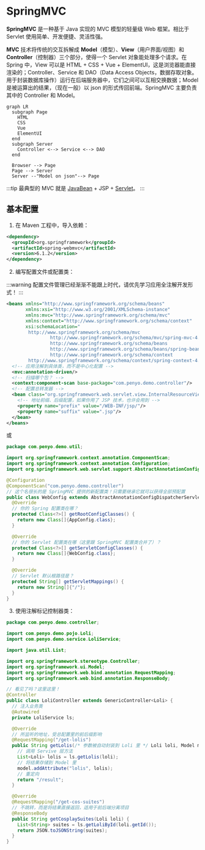 # SpringMVC

**SpringMVC** 是一种基于 Java 实现的 MVC 模型的轻量级 Web 框架。相比于 Servlet 使用简单、开发便捷、灵活性强。

**MVC** 技术将传统的交互拆解成 **Model**（模型）、**View**（用户界面/视图）和 **Controller**（控制器）三个部分，使得一个 Servlet 对象能处理多个请求。在 Spring 中，View 可以是 HTML + CSS + Vue + ElementUI，这是浏览器能直接渲染的；Controller、Service 和 DAO（Data Access Objects，数据存取对象。用于封装数据库操作）运行在后端服务器中，它们之间可以互相交换数据；Model 是被运算出的结果，（现在一般）以 json 的形式传回前端。SpringMVC 主要负责其中的 Controller 和 Model。

```mermaid
graph LR
  subgraph Page
    HTML
    CSS
    Vue
    ElementUI
  end
  subgraph Server
    Controller <--> Service <--> DAO
  end

  Browser --> Page
  Page --> Server
  Server --"Model on json"--> Page
```

:::tip
最典型的 MVC 就是 [JavaBean](./spring.md#javabean-技术) + JSP + [Servlet](servlet.md)。
:::

## 基本配置

1. 在 Maven 工程中，导入依赖：

```xml
<dependency>
  <groupId>org.springframework</groupId>
  <artifactId>spring-webmvc</artifactId>
  <version>6.1.2</version>
</dependency>
```

2. 编写配置文件或配置类：

:::warning
配置文件管理已经渐渐不能跟上时代，请优先学习应用全注解开发形式！
:::

```xml
<beans xmlns="http://www.springframework.org/schema/beans"
       xmlns:xsi="http://www.w3.org/2001/XMLSchema-instance"
       xmlns:mvc="http://www.springframework.org/schema/mvc"
       xmlns:context="http://www.springframework.org/schema/context"
       xsi:schemaLocation="
        http://www.springframework.org/schema/mvc
				http://www.springframework.org/schema/mvc/spring-mvc-4.0.xsd
				http://www.springframework.org/schema/beans
				http://www.springframework.org/schema/beans/spring-beans-4.0.xsd
				http://www.springframework.org/schema/context
        http://www.springframework.org/schema/context/spring-context-4.0.xsd">
  <!-- 应用注解到具体类，而不是中心化配置 -->
  <mvc:annotation-driven/>
  <!-- 扫描哪个包？ -->
  <context:component-scan base-package="com.penyo.demo.controller"/>
  <!-- 配置总转发器 -->
  <bean class="org.springframework.web.servlet.view.InternalResourceViewResolver">
    <!-- 地址前缀、后缀配置，如果你用了 JSP 技术，也许会用到 -->
    <property name="prefix" value="/WEB-INF/jsp/"/>
    <property name="suffix" value=".jsp"/>
  </bean>
</beans>
```

或

```java
package com.penyo.demo.util;

import org.springframework.context.annotation.ComponentScan;
import org.springframework.context.annotation.Configuration;
import org.springframework.web.servlet.support.AbstractAnnotationConfigDispatcherServletInitializer;

@Configuration
@ComponentScan("com.penyo.demo.controller")
// 这个名很长的是 SpringMVC 提供的新配置类！只需要继承它就可以获得全部预配置
public class WebConfig extends AbstractAnnotationConfigDispatcherServletInitializer {
  @Override
  // 你的 Spring 配置类在哪？
  protected Class<?>[] getRootConfigClasses() {
    return new Class[]{AppConfig.class};
  }

  @Override
  // 你的 Servlet 配置类在哪（这里跟 SpringMVC 配置类合并了）？
  protected Class<?>[] getServletConfigClasses() {
    return new Class[]{WebConfig.class};
  }

  @Override
  // Servlet 默认根路径是？
  protected String[] getServletMappings() {
    return new String[]{"/"};
  }
}
```

3. 使用注解标记控制器类：

```java
package com.penyo.demo.controller;

import com.penyo.demo.pojo.Loli;
import com.penyo.demo.service.LoliService;

import java.util.List;

import org.springframework.stereotype.Controller;
import org.springframework.ui.Model;
import org.springframework.web.bind.annotation.RequestMapping;
import org.springframework.web.bind.annotation.ResponseBody;

// 看见了吗？这里这里！
@Controller
public class LoliController extends GenericController<Loli> {
  // 注入业务类
  @Autowired
  private LoliService ls;

  @Override
  // 所监听的地址，受总配置里的前后缀影响
  @RequestMapping("/get-lolis")
  public String getLolis(/* 参数被自动封装到 Loli 里 */ Loli loli, Model model) {
    // 调用 Servive 层方法
    List<Loli> lolis = ls.getLolis(loli);
    // 将结果存储到 Model 里
    model.addAttribute("lolis", lolis);
    // 重定向
    return "/result";
  }

  @Override
  @RequestMapping("/get-cos-suites")
  // 不跳转，而是将结果直接返回，适用于前后端分离项目
  @ResponseBody
  public String getCosplaySuites(Loli loli) {
    List<String> suites = ls.getLoliById(loli.getId());
    return JSON.toJSONString(suites);
  }
}
```
